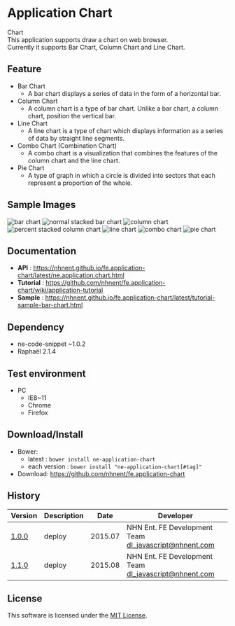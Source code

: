 Application Chart
===============
Chart<br>
This application supports draw a chart on web browser.<br>
Currently it supports Bar Chart, Column Chart and Line Chart.

## Feature

* Bar Chart<br>
   * A bar chart displays a series of data in the form of a horizontal bar.
* Column Chart<br>
   * A column chart is a type of bar chart. Unlike a bar chart, a column chart, position the vertical bar.
* Line Chart<br>
   * A line chart is a type of chart which displays information as a series of data by straight line segments.
* Combo Chart (Combination Chart)<br>
   * A combo chart is a visualization that combines the features of the column chart and the line chart.
* Pie Chart<br>
   * A type of graph in which a circle is divided into sectors that each represent a proportion of the whole.

## Sample Images

<img alt="bar chart" src="https://cloud.githubusercontent.com/assets/2888775/9031771/6a244320-39f2-11e5-97ff-d3eee2945e83.png">

<img alt="normal stacked bar chart" src="https://cloud.githubusercontent.com/assets/2888775/9493298/9a5a3d02-4c39-11e5-9c4c-539030bc380b.png">

<img alt="column chart" src="https://cloud.githubusercontent.com/assets/2888775/9031773/6e37196a-39f2-11e5-82b5-cfaf2e511498.png">

<img alt="percent stacked column chart" src="https://cloud.githubusercontent.com/assets/2888775/9493312/a5b53436-4c39-11e5-8125-a441faaa7156.png">

<img alt="line chart" src="https://cloud.githubusercontent.com/assets/2888775/9031775/72265540-39f2-11e5-8a9d-74d4d6990ba6.png">

<img alt="combo chart" src="https://cloud.githubusercontent.com/assets/2888775/9493319/ad0c3356-4c39-11e5-957e-b61ff8bac14c.png">

<img alt="pie chart" src="https://cloud.githubusercontent.com/assets/2888775/9493324/b6416b80-4c39-11e5-88bc-29110e24507c.png">

## Documentation
* **API** : https://nhnent.github.io/fe.application-chart/latest/ne.application.chart.html
* **Tutorial** : https://github.com/nhnent/fe.application-chart/wiki/application-tutorial
* **Sample** : https://nhnent.github.io/fe.application-chart/latest/tutorial-sample-bar-chart.html

## Dependency
* ne-code-snippet ~1.0.2
* Raphaël 2.1.4

## Test environment
* PC
	* IE8~11
	* Chrome
	* Firefox

## Download/Install
* Bower:
   * latest : `bower install ne-application-chart`
   * each version : `bower install "ne-application-chart[#tag]"`
* Download: https://github.com/nhnent/fe.application-chart

## History
| Version | Description | Date | Developer |
| ---- | ---- | ---- | ---- |
| <a href="https://nhnent.github.io/fe.application-chart/1.0.0">1.0.0</a> | deploy | 2015.07 | NHN Ent. FE Development Team <dl_javascript@nhnent.com> |
| <a href="https://nhnent.github.io/fe.application-chart/1.1.0">1.1.0</a> | deploy | 2015.08 | NHN Ent. FE Development Team <dl_javascript@nhnent.com> |

## License
This software is licensed under the [MIT License](https://github.com/nhnent/fe.application-chart/blob/master/LICENSE).
